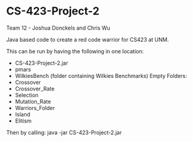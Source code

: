 # CS-423-Project-2

Team 12 - Joshua Donckels and Chris Wu

Java based code to create a red code warrior for CS423 at UNM.

This can be run by having the following in one location:
  - CS-423-Project-2.jar
  - pmars
  - WilkiesBench (folder containing Wilkies Benchmarks)
Empty Folders:
  - Crossover
  - Crossover_Rate
  - Selection
  - Mutation_Rate
  - Warriors_Folder
  - Island
  - Elitism

Then by calling: java -jar CS-423-Project-2.jar